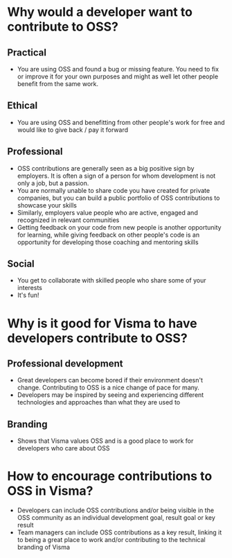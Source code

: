 # Why would a developer want to contribute to OSS?

## Practical
* You are using OSS and found a bug or missing feature. You need to fix or improve it for your own purposes and might as well let other people benefit from the same work.

## Ethical
* You are using OSS and benefitting from other people's work for free and would like to give back / pay it forward

## Professional
* OSS contributions are generally seen as a big positive sign by employers. It is often a sign of a person for whom development is not only a job, but a passion.
* You are normally unable to share code you have created for private companies, but you can build a public portfolio of OSS contributions to showcase your skills
* Similarly, employers value people who are active, engaged and recognized in relevant communities
* Getting feedback on your code from new people is another opportunity for learning, while giving feedback on other people's code is an opportunity for developing those coaching and mentoring skills

## Social
* You get to collaborate with skilled people who share some of your interests
* It's fun!

# Why is it good for Visma to have developers contribute to OSS?

## Professional development
* Great developers can become bored if their environment doesn't change. Contributing to OSS is a nice change of pace for many.
* Developers may be inspired by seeing and experiencing different technologies and approaches than what they are used to

## Branding
* Shows that Visma values OSS and is a good place to work for developers who care about OSS

# How to encourage contributions to OSS in Visma?

* Developers can include OSS contributions and/or being visible in the OSS community as an individual development goal, result goal or key result
* Team managers can include OSS contributions as a key result, linking it to being a great place to work and/or contributing to the technical branding of Visma

